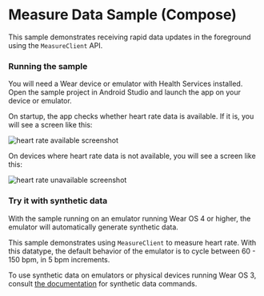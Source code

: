 # Measure Data Sample (Compose)

This sample demonstrates receiving rapid data updates in the foreground using the `MeasureClient`
API.

### Running the sample

You will need a Wear device or emulator with Health Services installed. Open the sample project in
Android Studio and launch the app on your device or emulator.

On startup, the app checks whether heart rate data is available. If it is, you will see a screen
like this:

![heart rate available screenshot](screenshots/whs_measure_data_available.png)

On devices where heart rate data is not available, you will see a screen like this:

![heart rate unavailable screenshot](screenshots/whs_measure_data_not_available.png)

### Try it with synthetic data

With the sample running on an emulator running Wear OS 4 or higher, the emulator will automatically
generate synthetic data.

This sample demonstrates using `MeasureClient` to measure heart rate. With this datatype, the default
behavior of the emulator is to cycle between 60 - 150 bpm, in 5 bpm increments.

To use synthetic data on emulators or physical devices running Wear OS 3,
consult [the documentation](https://developer.android.com/health-and-fitness/guides/health-services/simulated-data#use_synthetic_data_on_wear_os_3)
for synthetic data commands.

